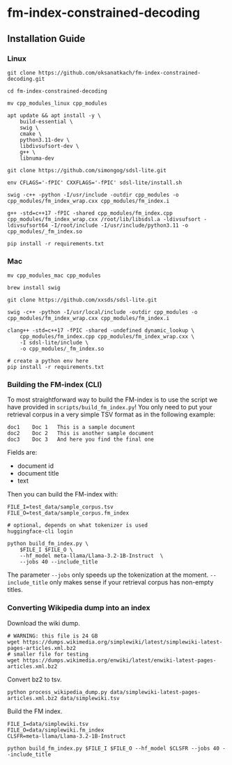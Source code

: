 # fm-index-constrained-decoding

## Installation Guide

### Linux

```commandline
git clone https://github.com/oksanatkach/fm-index-constrained-decoding.git

cd fm-index-constrained-decoding

mv cpp_modules_linux cpp_modules

apt update && apt install -y \
    build-essential \
    swig \
    cmake \
    python3.11-dev \
    libdivsufsort-dev \
    g++ \
    libnuma-dev

git clone https://github.com/simongog/sdsl-lite.git

env CFLAGS='-fPIC' CXXFLAGS='-fPIC' sdsl-lite/install.sh

swig -c++ -python -I/usr/include -outdir cpp_modules -o cpp_modules/fm_index_wrap.cxx cpp_modules/fm_index.i

g++ -std=c++17 -fPIC -shared cpp_modules/fm_index.cpp cpp_modules/fm_index_wrap.cxx /root/lib/libsdsl.a -ldivsufsort -ldivsufsort64 -I/root/include -I/usr/include/python3.11 -o cpp_modules/_fm_index.so

pip install -r requirements.txt
```

### Mac

```commandline
mv cpp_modules_mac cpp_modules

brew install swig

git clone https://github.com/xxsds/sdsl-lite.git

swig -c++ -python -I/usr/local/include -outdir cpp_modules -o cpp_modules/fm_index_wrap.cxx cpp_modules/fm_index.i

clang++ -std=c++17 -fPIC -shared -undefined dynamic_lookup \                                                      
    cpp_modules/fm_index.cpp cpp_modules/fm_index_wrap.cxx \
    -I sdsl-lite/include \
    -o cpp_modules/_fm_index.so

# create a python env here
pip install -r requirements.txt
```

### Building the FM-index (CLI)
To most straightforward way to build the FM-index is to use the script we have provided in `scripts/build_fm_index.py`! 
You only need  to put your retrieval corpus in a very simple TSV format as in the following example:
```
doc1    Doc 1   This is a sample document
doc2    Doc 2   This is another sample document
doc3    Doc 3   And here you find the final one
```
Fields are: 
* document id
* document title
* text 

Then you can build the FM-index with:
```commandline
FILE_I=test_data/sample_corpus.tsv
FILE_O=test_data/sample_corpus.fm_index

# optional, depends on what tokenizer is used
huggingface-cli login

python build_fm_index.py \
    $FILE_I $FILE_O \
    --hf_model meta-llama/Llama-3.2-1B-Instruct  \
    --jobs 40 --include_title
```
The parameter `--jobs` only speeds up the tokenization at the moment. `--include_title` only makes sense if your retrieval corpus has non-empty titles.


### Converting Wikipedia dump into an index

Download the wiki dump.
```commandline
# WARNING: this file is 24 GB
wget https://dumps.wikimedia.org/simplewiki/latest/simplewiki-latest-pages-articles.xml.bz2
# smaller file for testing
wget https://dumps.wikimedia.org/enwiki/latest/enwiki-latest-pages-articles.xml.bz2
```

Convert bz2 to tsv.
```commandline
python process_wikipedia_dump.py data/simplewiki-latest-pages-articles.xml.bz2 data/simplewiki.tsv
```
 
Build the FM index.
```commandline
FILE_I=data/simplewiki.tsv
FILE_O=data/simplewiki.fm_index
CLSFR=meta-llama/Llama-3.2-1B-Instruct

python build_fm_index.py $FILE_I $FILE_O --hf_model $CLSFR --jobs 40 --include_title

```
